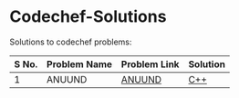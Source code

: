 # Codechef-Solutions
Solutions to codechef problems:

| S No. | Problem Name | Problem Link | Solution |
| ----- | ------------ | ------------ | -------- |
| 1 |ANUUND|[ANUUND](https://www.codechef.com/problems/ANUUND)|[C++](./c++/anuund.cpp)|
